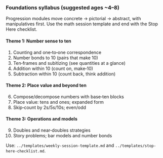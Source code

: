 ### Foundations syllabus (suggested ages ~4–8)

Progression modules move concrete → pictorial → abstract, with manipulatives first. Use the math session template and end with the Stop Here checklist.

#### Theme 1: Number sense to ten
1. Counting and one‑to‑one correspondence
2. Number bonds to 10 (pairs that make 10)
3. Ten‑frames and subitizing (see quantities at a glance)
4. Addition within 10 (count on, make‑10)
5. Subtraction within 10 (count back, think addition)

#### Theme 2: Place value and beyond ten
6. Compose/decompose numbers with base‑ten blocks
7. Place value: tens and ones; expanded form
8. Skip‑count by 2s/5s/10s; even/odd

#### Theme 3: Operations and models
9. Doubles and near‑doubles strategies
10. Story problems; bar models and number bonds

Use: `../templates/weekly-session-template.md` and `../templates/stop-here-checklist.md`.


